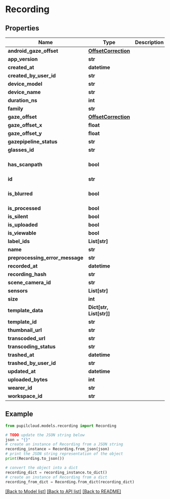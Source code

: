 # Recording


## Properties

Name | Type | Description | Notes
------------ | ------------- | ------------- | -------------
**android_gaze_offset** | [**OffsetCorrection**](OffsetCorrection.md) |  | [optional] 
**app_version** | **str** |  | [optional] 
**created_at** | **datetime** |  | [optional] 
**created_by_user_id** | **str** |  | [optional] 
**device_model** | **str** |  | [optional] 
**device_name** | **str** |  | [optional] 
**duration_ns** | **int** |  | [optional] 
**family** | **str** |  | [optional] 
**gaze_offset** | [**OffsetCorrection**](OffsetCorrection.md) |  | [optional] 
**gaze_offset_x** | **float** |  | [optional] 
**gaze_offset_y** | **float** |  | [optional] 
**gazepipeline_status** | **str** |  | [optional] 
**glasses_id** | **str** |  | [optional] 
**has_scanpath** | **bool** |  | [optional] [default to False]
**id** | **str** |  | [optional] 
**is_blurred** | **bool** |  | [optional] [default to False]
**is_processed** | **bool** |  | [optional] 
**is_silent** | **bool** |  | [optional] 
**is_uploaded** | **bool** |  | [optional] 
**is_viewable** | **bool** |  | [optional] 
**label_ids** | **List[str]** |  | [optional] 
**name** | **str** |  | [optional] 
**preprocessing_error_message** | **str** |  | [optional] 
**recorded_at** | **datetime** |  | [optional] 
**recording_hash** | **str** |  | [optional] 
**scene_camera_id** | **str** |  | [optional] 
**sensors** | **List[str]** |  | [optional] 
**size** | **int** |  | [optional] 
**template_data** | **Dict[str, List[str]]** |  | [optional] 
**template_id** | **str** |  | [optional] 
**thumbnail_url** | **str** |  | [optional] 
**transcoded_url** | **str** |  | [optional] 
**transcoding_status** | **str** |  | [optional] 
**trashed_at** | **datetime** |  | [optional] 
**trashed_by_user_id** | **str** |  | [optional] 
**updated_at** | **datetime** |  | [optional] 
**uploaded_bytes** | **int** |  | [optional] 
**wearer_id** | **str** |  | [optional] 
**workspace_id** | **str** |  | [optional] 

## Example

```python
from pupilcloud.models.recording import Recording

# TODO update the JSON string below
json = "{}"
# create an instance of Recording from a JSON string
recording_instance = Recording.from_json(json)
# print the JSON string representation of the object
print(Recording.to_json())

# convert the object into a dict
recording_dict = recording_instance.to_dict()
# create an instance of Recording from a dict
recording_from_dict = Recording.from_dict(recording_dict)
```
[[Back to Model list]](../README.md#documentation-for-models) [[Back to API list]](../README.md#documentation-for-api-endpoints) [[Back to README]](../README.md)


